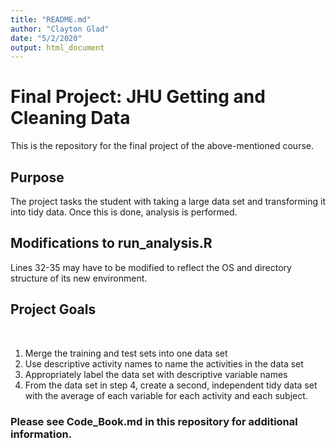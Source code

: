 ```yaml
---
title: "README.md"
author: "Clayton Glad"
date: "5/2/2020"
output: html_document
---
```


# Final Project: JHU Getting and Cleaning Data

This is the repository for the final project of the above-mentioned course.

## Purpose

The project tasks the student with taking a large data set and transforming 
it into tidy data. Once this is done, analysis is performed.

## Modifications to run_analysis.R

Lines 32-35 may have to be modified to reflect the OS and directory structure
of its new environment.

## Project Goals

<br>
<ol>
<li>Merge the training and test sets into one data set</li>
<li>Use descriptive activity names to name the activities in the data set</li>
<li>Appropriately label the data set with descriptive variable names</li>
<li>From the data set in step 4, create a second, independent tidy data set with the average of each variable for each activity and each subject.</li>
</ol>

### Please see Code_Book.md in this repository for additional information.